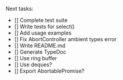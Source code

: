 Next tasks:

- [] Complete test suite
- [] Write tests for select()
- [] Add usage examples
- [] Fix AbortController ambient types error
- [] Write README.md
- [] Generate TypeDoc
- [] Use ring buffer
- [] Use deques?
- [] Export AbortablePromise?
